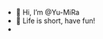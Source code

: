 - 👋 Hi, I’m @Yu-MiRa
- 👀 Life is short, have fun!
- 

<!---
Yu-MiRa/Yu-MiRa is a ✨ special ✨ repository because its `README.md` (this file) appears on your GitHub profile.
You can click the Preview link to take a look at your changes.
--->
